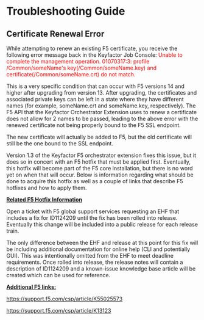 # Troubleshooting Guide

## Certificate Renewal Error

While attempting to renew an existing F5 certificate, you receive the following error message back in the Keyfactor Job Console: <span style="color:red">Unable to complete the management operation. 01070317:3: profile /Common/someName's key(/Common/someName.key) and certificate(/Common/someName.crt) do not match.</span>

This is a very specific condition that can occur with F5 versions 14 and higher after upgrading from version 13.  After upgrading, the certificates and associated private keys can be left in a state where they have different names (for example, someName.crt and someName.key, respectively).  The F5 API that the Keyfactor Orchestrator Extension uses to renew a certificate does not allow for 2 names to be passed, leading to the above error with the renewed certificate not being properly bound to the F5 SSL endpoint.

The new certificate will actually be added to F5, but the old certificate will still be the one bound to the SSL endpoint.

Version 1.3 of the Keyfactor F5 orchestrator extension fixes this issue, but it does so in concert with an F5 hotfix that must be applied first.  Eventually, this hotfix will become part of the F5 core installation, but there is no word yet on when that will occur.  Below is information regarding what should be done to acquire this hotfix as well as a couple of links that describe F5 hotfixes and how to apply them.

<b><u>Related F5 Hotfix Information</u></b>

Open a ticket with F5 global support services requesting an EHF that includes a fix for ID1124209 until the fix has been rolled into release.  Eventually this change will be included into a public release for each release train.

The only difference between the EHF and release at this point for this fix will be including additional documentation for online help (CLI and potentially GUI).  This was intentionally omitted from the EHF to meet deadline requirements.  Once rolled into release, the release notes will contain a description of ID1124209 and a known-issue knowledge base article will be created which can be used for reference.

<b><u>Additional F5 links:</u></b>

https://support.f5.com/csp/article/K55025573

https://support.f5.com/csp/article/K13123
